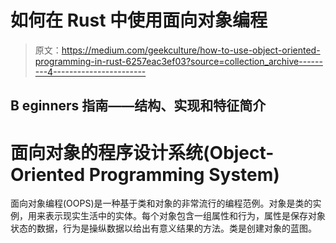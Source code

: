 # 如何在 Rust 中使用面向对象编程

> 原文：<https://medium.com/geekculture/how-to-use-object-oriented-programming-in-rust-6257eac3ef03?source=collection_archive---------4----------------------->

## B eginners 指南——结构、实现和特征简介

# 面向对象的程序设计系统(Object-Oriented Programming System)

面向对象编程(OOPS)是一种基于类和对象的非常流行的编程范例。对象是类的实例，用来表示现实生活中的实体。每个对象包含一组属性和行为，属性是保存对象状态的数据，行为是操纵数据以给出有意义结果的方法。类是创建对象的蓝图。